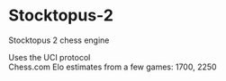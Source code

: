 # Stocktopus-2
Stocktopus 2 chess engine

Uses the UCI protocol   
Chess.com Elo estimates from a few games: 1700, 2250
